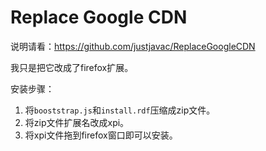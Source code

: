 Replace Google CDN
==================

说明请看：https://github.com/justjavac/ReplaceGoogleCDN

我只是把它改成了firefox扩展。

安装步骤：

1. 将`booststrap.js`和`install.rdf`压缩成zip文件。
2. 将zip文件扩展名改成xpi。
3. 将xpi文件拖到firefox窗口即可以安装。
